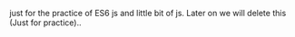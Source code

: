 just for the practice of ES6 js and little bit of js. Later on we will delete this (Just for practice)..
